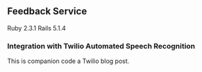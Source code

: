 ## Feedback Service ##

Ruby 2.3.1
Rails 5.1.4

### Integration with Twilio Automated Speech Recognition ###

This is companion code a Twilio blog post.

